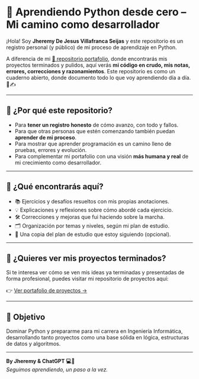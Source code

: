 # 🐍 Aprendiendo Python desde cero – Mi camino como desarrollador

¡Hola! Soy **Jheremy De Jesus Villafranca Seijas** y este repositorio es un registro personal (y público) de mi proceso de aprendizaje en Python.

A diferencia de mi [📁 repositorio portafolio](https://github.com/jheremy-dev), donde encontrarás mis proyectos terminados y pulidos, aquí verás **mi código en crudo, mis notas, errores, correcciones y razonamientos**. Este repositorio es como un cuaderno abierto, donde documento todo lo que voy aprendiendo día a día. 🧠✍️

---

## 🌱 ¿Por qué este repositorio?

- Para **tener un registro honesto** de cómo avanzo, con todo y fallos.
- Para que otras personas que estén comenzando también puedan **aprender de mi proceso**.
- Para mostrar que aprender programación es un camino lleno de pruebas, errores y evolución.
- Para complementar mi portafolio con una visión **más humana y real** de mi crecimiento como desarrollador.

---

## 📌 ¿Qué encontrarás aquí?

- 📚 Ejercicios y desafíos resueltos con mis propias anotaciones.
- 💡 Explicaciones y reflexiones sobre cómo abordé cada ejercicio.
- 🛠️ Correcciones y mejoras que fui haciendo sobre la marcha.
- 🗂️ Organización por temas y niveles, según mi plan de estudio.
- 🧭 Una copia del plan de estudio que estoy siguiendo (opcional).

---

## 🔗 ¿Quieres ver mis proyectos terminados?

Si te interesa ver cómo se ven mis ideas ya terminadas y presentadas de forma profesional, puedes visitar mi repositorio de proyectos aquí:

👉 [Ver portafolio de proyectos →](https://github.com/jheremy-dev)

---

## 🚀 Objetivo

Dominar Python y prepararme para mi carrera en Ingeniería Informática, desarrollando tanto proyectos como una base sólida en lógica, estructuras de datos y algoritmos.

---

**By Jheremy & ChatGPT 💻🩵**  
_Seguimos aprendiendo, un paso a la vez._
